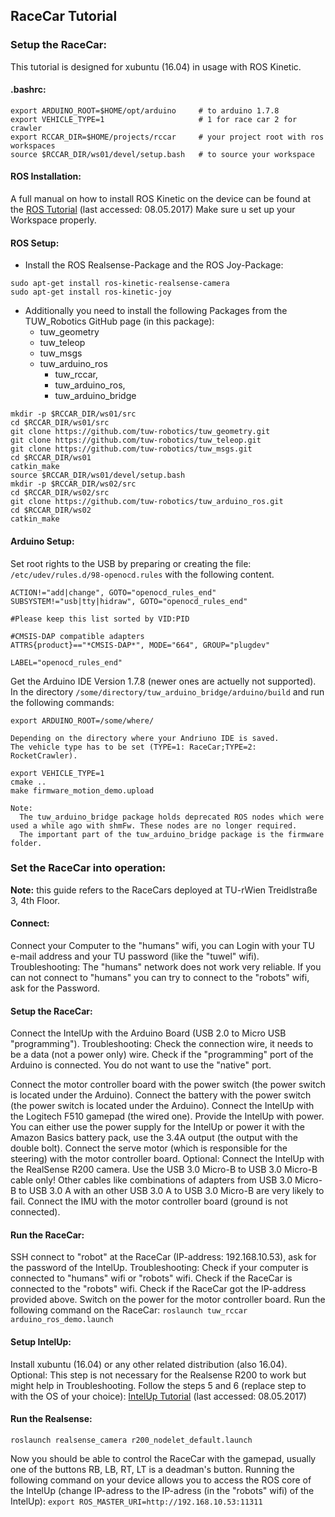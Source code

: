 ## RaceCar Tutorial
### Setup the RaceCar:
This tutorial is designed for xubuntu (16.04) in usage with ROS Kinetic.
#### .bashrc:

```
export ARDUINO_ROOT=$HOME/opt/arduino     # to arduino 1.7.8
export VEHICLE_TYPE=1                     # 1 for race car 2 for crawler
export RCCAR_DIR=$HOME/projects/rccar     # your project root with ros workspaces
source $RCCAR_DIR/ws01/devel/setup.bash   # to source your workspace
```
#### ROS Installation: 
  A full manual on how to install ROS Kinetic on the device can be found at the [ROS Tutorial](http://wiki.ros.org/kinetic/Installation/Ubuntu) (last accessed: 08.05.2017)
  Make sure u set up your Workspace properly.
#### ROS Setup:
- Install the ROS Realsense-Package and the ROS Joy-Package:
```
sudo apt-get install ros-kinetic-realsense-camera
sudo apt-get install ros-kinetic-joy
```
- Additionally you need to install the following Packages from the TUW_Robotics GitHub page (in this package):
    - tuw_geometry 
    - tuw_teleop 
    - tuw_msgs 
    - tuw_arduino_ros 
        - tuw_rccar, 
        - tuw_arduino_ros, 
        - tuw_arduino_bridge
  
```
mkdir -p $RCCAR_DIR/ws01/src
cd $RCCAR_DIR/ws01/src
git clone https://github.com/tuw-robotics/tuw_geometry.git
git clone https://github.com/tuw-robotics/tuw_teleop.git
git clone https://github.com/tuw-robotics/tuw_msgs.git
cd $RCCAR_DIR/ws01
catkin_make
source $RCCAR_DIR/ws01/devel/setup.bash
mkdir -p $RCCAR_DIR/ws02/src
cd $RCCAR_DIR/ws02/src
git clone https://github.com/tuw-robotics/tuw_arduino_ros.git
cd $RCCAR_DIR/ws02
catkin_make
```
  
    
#### Arduino Setup: 
Set root rights to the USB by preparing or creating the file: `/etc/udev/rules.d/98-openocd.rules` with the following content.
    
```
ACTION!="add|change", GOTO="openocd_rules_end"
SUBSYSTEM!="usb|tty|hidraw", GOTO="openocd_rules_end"

#Please keep this list sorted by VID:PID

#CMSIS-DAP compatible adapters
ATTRS{product}=="*CMSIS-DAP*", MODE="664", GROUP="plugdev"

LABEL="openocd_rules_end"
```
    
Get the Arduino IDE Version 1.7.8 (newer ones are actuelly not supported).
In the directory `/some/directory/tuw_arduino_bridge/arduino/build` and run the following commands:
  
```
export ARDUINO_ROOT=/some/where/
```
    
    Depending on the directory where your Andriuno IDE is saved.
    The vehicle type has to be set (TYPE=1: RaceCar;TYPE=2: RocketCrawler).
```
export VEHICLE_TYPE=1
cmake ..
make firmware_motion_demo.upload
```
    Note:
      The tuw_arduino_bridge package holds deprecated ROS nodes which were used a while ago with shmFw. These nodes are no longer required.
      The important part of the tuw_arduino_bridge package is the firmware folder.

### Set the RaceCar into operation:
**Note:** this guide refers to the RaceCars deployed at TU-rWien Treidlstraße 3, 4th Floor.
#### Connect:
  Connect your Computer to the "humans" wifi, you can Login with your TU e-mail address and your TU password (like the "tuwel" wifi).
    Troubleshooting:
      The "humans" network does not work very reliable.
      If you can not connect to "humans" you can try to connect to the "robots" wifi, ask for the Password.
#### Setup the RaceCar: 
  Connect the IntelUp with the Arduino Board (USB 2.0 to Micro USB "programming").
    Troubleshooting:
      Check the connection wire, it needs to be a data (not a power only) wire.
      Check if the "programming" port of the Arduino is connected. You do not want to use the "native" port.

  Connect the motor controller board with the power switch (the power switch is located under the Arduino).
  Connect the battery with the power switch (the power switch is located under the Arduino).
  Connect the IntelUp with the Logitech F510 gamepad (the wired one).
  Provide the IntelUp with power. You can either use the power supply for the IntelUp or power it with the Amazon Basics battery pack, use the 3.4A output (the output with the double bolt).
  Connect the serve motor (which is responsible for the steering) with the motor controller board.
    Optional:
      Connect the IntelUp with the RealSense R200 camera. Use the USB 3.0 Micro-B to USB 3.0 Micro-B cable only! Other cables like combinations of adapters from USB 3.0 Micro-B to USB 3.0 A with an other USB 3.0 A to USB 3.0 Micro-B are very likely to fail.
      Connect the IMU with the motor controller board (ground is not connected).
#### Run the RaceCar:
  SSH connect to "robot" at the RaceCar (IP-address: 192.168.10.53), ask for the password of the IntelUp.
    Troubleshooting:
      Check if your computer is connected to "humans" wifi or "robots" wifi.
      Check if the RaceCar is connected to the "robots" wifi.
      Check if the RaceCar got the IP-address provided above.
  Switch on the power for the motor controller board.
  Run the following command on the RaceCar:
    ```
    roslaunch tuw_rccar arduino_ros_demo.launch
    ```
    
#### Setup IntelUp:
  Install xubuntu (16.04) or any other related distribution (also 16.04).
  Optional:
    This step is not necessary for the Realsense R200 to work but might help in Troubleshooting.
    Follow the steps 5 and 6 (replace step to with the OS of your choice): [IntelUp Tutorial](https://01.org/developerjourney/recipe/intel-realsense-robotic-development-kit) (last accessed: 08.05.2017)
    
#### Run the Realsense:
  ```
  roslaunch realsense_camera r200_nodelet_default.launch
  ```

  Now you should be able to control the RaceCar with the gamepad, usually one of the buttons RB, LB, RT, LT is a deadman's button.
  Running the following command on your device allows you to access the ROS core of the IntelUp (change IP-adress to the IP-adress (in the "robots" wifi) of the IntelUp):
    ```
    export ROS_MASTER_URI=http://192.168.10.53:11311
    ```
